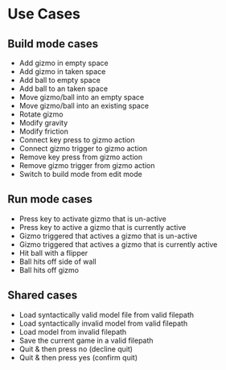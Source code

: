 Use Cases
==========

## Build mode cases
- Add gizmo in empty space
- Add gizmo in taken space
- Add ball to empty space
- Add ball to an taken space
- Move gizmo/ball into an empty space
- Move gizmo/ball into an existing space
- Rotate gizmo
- Modify gravity
- Modify friction
- Connect key press to gizmo action
- Connect gizmo trigger to gizmo action
- Remove key press from gizmo action
- Remove gizmo trigger from gizmo action
- Switch to build mode from edit mode

## Run mode cases
- Press key to activate gizmo that is un-active
- Press key to active a gizmo that is currently active
- Gizmo triggered that actives a gizmo that is un-active
- Gizmo triggered that actives a gizmo that is currently active
- Hit ball with a flipper
- Ball hits off side of wall
- Ball hits off gizmo

## Shared cases
- Load syntactically valid model file from valid filepath
- Load syntactically invalid model from valid filepath
- Load model from invalid filepath
- Save the current game in a valid filepath
- Quit & then press no (decline quit)
- Quit & then press yes (confirm quit)
